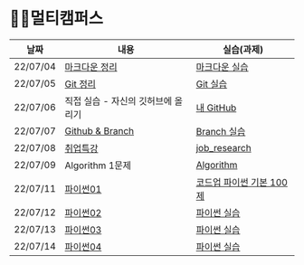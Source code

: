 # 🐱‍🏍멀티캠퍼스



| 날짜     | 내용                                              | 실습(과제)                                                   |
| -------- | ------------------------------------------------- | ------------------------------------------------------------ |
| 22/07/04 | [마크다운 정리](./Multicampus/0704/Markdown.md)   | [마크다운 실습](./Multicampus/0704/markdown_practice.md)     |
| 22/07/05 | [Git 정리](./Multicampus/0705/git.md)             | [Git 실습](./Multicampus/0705/git_practice.md)               |
| 22/07/06 | 직접 실습 - 자신의 깃허브에 올리기                | [내 GitHub](https://github.com/JeongJinGan/TIL)              |
| 22/07/07 | [Github & Branch](./Multicampus/0707/0707.md)     | [Branch 실습](./Multicampus/0707/git_branch.md)              |
| 22/07/08 | [취업특강](./Multicampus/0708/special_lecture.md) | [job_research](https://github.com/JeongJinGan/job_research)  |
| 22/07/09 | Algorithm 1문제                                   | [Algorithm](https://github.com/JeongJinGan/Algorithm/blob/master/Baekjoon/1929%EB%B2%88.md) |
| 22/07/11 | [파이썬01](./Multicampus/0711/python01.md)        | [코드업 파이썬 기본 100제](./Multicampus/0711/python)        |
| 22/07/12 | [파이썬02](./Multicampus/0712/python02.md)        | [파이썬 실습](./Multicampus/0712/실습코드)                   |
| 22/07/13 | [파이썬03](./Multicampus/0713/python03.md)        | [파이썬 실습](./Multicampus/0713/실습코드)                   |
| 22/07/14 | [파이썬04](./Multicampus/0714/python04.m)         | [파이썬 실습](./Multicampus/0714/실습코드)                   |

